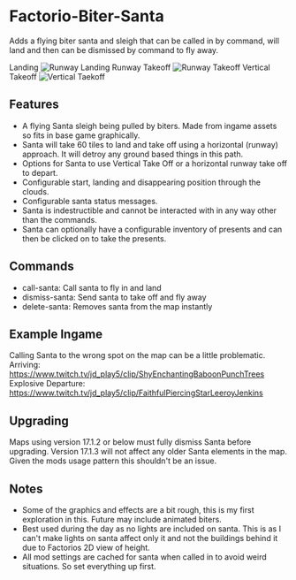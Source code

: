 # Factorio-Biter-Santa
Adds a flying biter santa and sleigh that can be called in by command, will land and then can be dismissed by command to fly away.

Landing
![Runway Landing](https://media.giphy.com/media/1wnG8v2fBMCwBFBw7r/giphy.gif)
Runway Takeoff
![Runway Takeoff](https://media.giphy.com/media/1lBjzcFdfvsZBV9VTP/giphy.gif)
Vertical Takeoff
![Vertical Taekoff](https://media.giphy.com/media/edP0YOKFz4bCQJa8Zy/giphy.gif)

Features
-------

- A flying Santa sleigh being pulled by biters. Made from ingame assets so fits in base game graphically.
- Santa will take 60 tiles to land and take off using a horizontal (runway) approach. It will detroy any ground based things in this path.
- Options for Santa to use Vertical Take Off or a horizontal runway take off to depart.
- Configurable start, landing and disappearing position through the clouds.
- Configurable santa status messages.
- Santa is indestructible and cannot be interacted with in any way other than the commands.
- Santa can optionally have a configurable inventory of presents and can then be clicked on to take the presents.

Commands
-------

- call-santa: Call santa to fly in and land
- dismiss-santa: Send santa to take off and fly away
- delete-santa: Removes santa from the map instantly


Example Ingame
----------
Calling Santa to the wrong spot on the map can be a little problematic.
Arriving: https://www.twitch.tv/jd_play5/clip/ShyEnchantingBaboonPunchTrees
Explosive Departure: https://www.twitch.tv/jd_play5/clip/FaithfulPiercingStarLeeroyJenkins


Upgrading
---------
Maps using version 17.1.2 or below must fully dismiss Santa before upgrading. Version 17.1.3 will not affect any older Santa elements in the map. Given the mods usage pattern this shouldn't be an issue.


Notes
-----

- Some of the graphics and effects are a bit rough, this is my first exploration in this. Future may include animated biters.
- Best used during the day as no lights are included on santa. This is as I can't make lights on santa affect only it and not the buildings behind it due to Factorios 2D view of height.
- All mod settings are cached for santa when called in to avoid weird situations. So set everything up first.